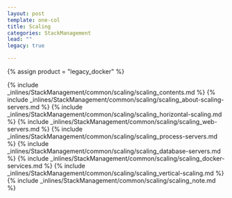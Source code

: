 ```yaml
---
layout: post
template: one-col
title: Scaling
categories: StackManagement
lead: ""
legacy: true

---
```

{% assign product = "legacy_docker" %}

{% include _inlines/StackManagement/common/scaling/scaling_contents.md %}
{% include _inlines/StackManagement/common/scaling/scaling_about-scaling-servers.md %}
{% include _inlines/StackManagement/common/scaling/scaling_horizontal-scaling.md %}
{% include _inlines/StackManagement/common/scaling/scaling_web-servers.md %}
{% include _inlines/StackManagement/common/scaling/scaling_process-servers.md %}
{% include _inlines/StackManagement/common/scaling/scaling_database-servers.md %}
{% include _inlines/StackManagement/common/scaling/scaling_docker-services.md %}
{% include _inlines/StackManagement/common/scaling/scaling_vertical-scaling.md %}
{% include _inlines/StackManagement/common/scaling/scaling_note.md %}
